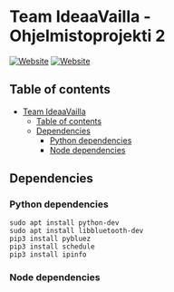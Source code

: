 # Team IdeaaVailla - Ohjelmistoprojekti 2
[![Website](https://img.shields.io/badge/-spring-brightgreen)](https://spring.io/)
[![Website](https://img.shields.io/badge/-bluetooth-blue)](https://www.bluetooth.com/)

## Table of contents

- [Team IdeaaVailla](#team-ideaavailla)
  - [Table of contents](#table-of-contents)
  - [Dependencies](#dependencies)
  	- [Python dependencies](#python-dependencies)
  	- [Node dependencies](#node-dependencies)

## Dependencies

### Python dependencies

    sudo apt install python-dev
    sudo apt install libbluetooth-dev
    pip3 install pybluez
    pip3 install schedule
    pip3 install ipinfo
    

### Node dependencies

